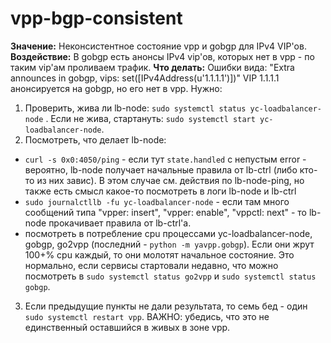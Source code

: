 # vpp-bgp-consistent

**Значение:** Неконсистентное состояние vpp и gobgp для IPv4 VIP'ов.
**Воздействие:** В gobgp есть анонсы IPv4 vip'ов, которых нет в vpp - по таким vip'ам проливаем трафик.
**Что делать:** Ошибки вида: "Extra announces in gobgp, vips: set([IPv4Address(u'1.1.1.1')])"
VIP 1.1.1.1 анонсируется на gobgp, но его нет в vpp. Нужно:
1. Проверить, жива ли lb-node: `sudo systemctl status yc-loadbalancer-node` . Если не жива, стартануть: `sudo systemctl start yc-loadbalancer-node`.
2. Посмотреть, что делает lb-node:
* `curl -s 0x0:4050/ping` - если тут `state.handled` с непустым error - вероятно, lb-node получает начальные правила от lb-ctrl (либо кто-то из них завис). В этом случае см. действия по lb-node-ping, но также есть смысл какое-то посмотреть в логи lb-node и lb-ctrl
* `sudo journalctllb -fu yc-loadbalancer-node` - если там много сообщений типа "vpper: insert", "vpper: enable", "vppctl: next" - то lb-node прокачивает правила от lb-ctrl'а.
* посмотреть в потребление cpu процессами yc-loadbalancer-node, gobgp, go2vpp (последний - `python -m yavpp.gobgp`). Если они жрут 100+% cpu каждый, то они молотят начальное состояние. Это нормально, если сервисы стартовали недавно, что можно посмотреть в `sudo systemctl status go2vpp` и `sudo systemctl status gobgp`.
3. Если предыдущие пункты не дали результата, то семь бед - один `sudo systemctl restart vpp`. ВАЖНО: убедись, что это не единственный оставшийся в живых в зоне vpp.
